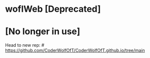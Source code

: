 # woflWeb [Deprecated]
# [No longer in use]
Head to new rep: # https://github.com/CoderWolfOfT/CoderWolfOfT.github.io/tree/main

